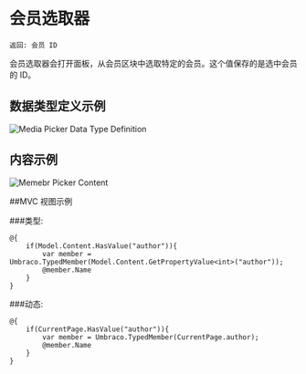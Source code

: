 # 会员选取器

`返回: 会员 ID`

会员选取器会打开面板，从会员区块中选取特定的会员。这个值保存的是选中会员的 ID。

## 数据类型定义示例

![Media Picker Data Type Definition](images/Member-Picker-DataType.png)

## 内容示例

![Memebr Picker Content](images/Member-Picker-Content.png)

##MVC 视图示例

###类型:

	@{
		if(Model.Content.HasValue("author")){
			var member = Umbraco.TypedMember(Model.Content.GetPropertyValue<int>("author"));
			@member.Name
		}
	}

###动态:                              

	@{
		if(CurrentPage.HasValue("author")){
			var member = Umbraco.TypedMember(CurrentPage.author);
			@member.Name
		}
	}
	
